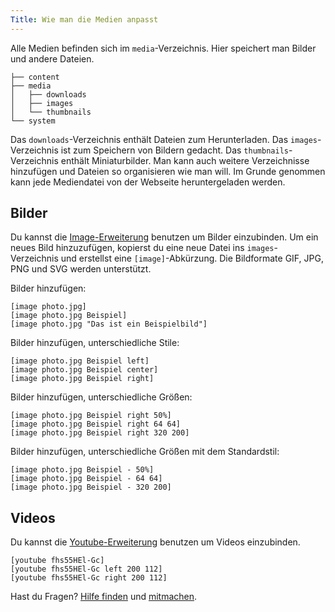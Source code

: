 ```yaml
---
Title: Wie man die Medien anpasst
---
```

Alle Medien befinden sich im `media`-Verzeichnis. Hier speichert man Bilder und andere Dateien.

    ├── content
    ├── media
    │   ├── downloads
    │   ├── images
    │   └── thumbnails
    └── system

Das `downloads`-Verzeichnis enthält Dateien zum Herunterladen. Das `images`-Verzeichnis ist zum Speichern von Bildern gedacht. Das `thumbnails`-Verzeichnis enthält Miniaturbilder. Man kann auch weitere Verzeichnisse hinzufügen und Dateien so organisieren wie man will. Im Grunde genommen kann jede Mediendatei von der Webseite heruntergeladen werden. 

## Bilder

Du kannst die [Image-Erweiterung](https://github.com/datenstrom/yellow-extensions/tree/master/source/image/README-de.md) benutzen um Bilder einzubinden. Um ein neues Bild hinzuzufügen, kopierst du eine neue Datei ins `images`-Verzeichnis und erstellst eine `[image]`-Abkürzung. Die Bildformate GIF, JPG, PNG und SVG werden unterstützt.

Bilder hinzufügen:

    [image photo.jpg]
    [image photo.jpg Beispiel]
    [image photo.jpg "Das ist ein Beispielbild"]

Bilder hinzufügen, unterschiedliche Stile:

    [image photo.jpg Beispiel left]
    [image photo.jpg Beispiel center]
    [image photo.jpg Beispiel right]

Bilder hinzufügen, unterschiedliche Größen:

    [image photo.jpg Beispiel right 50%]
    [image photo.jpg Beispiel right 64 64]
    [image photo.jpg Beispiel right 320 200]

Bilder hinzufügen, unterschiedliche Größen mit dem Standardstil:

    [image photo.jpg Beispiel - 50%]
    [image photo.jpg Beispiel - 64 64]
    [image photo.jpg Beispiel - 320 200]

## Videos

Du kannst die [Youtube-Erweiterung](https://github.com/datenstrom/yellow-extensions/tree/master/source/youtube/README-de.md) benutzen um Videos einzubinden.

    [youtube fhs55HEl-Gc]
    [youtube fhs55HEl-Gc left 200 112]
    [youtube fhs55HEl-Gc right 200 112]

Hast du Fragen? [Hilfe finden](.) und [mitmachen](contributing-guidelines).
